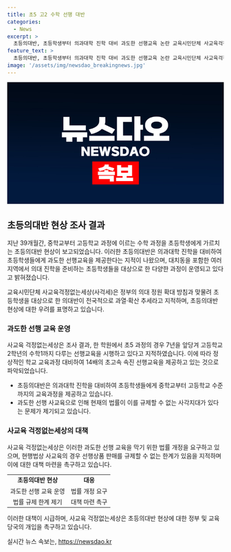 ```yaml
---
title: 초5 고2 수학 선행 대반
categories:
  - News
excerpt: >
  초등의대반, 초등학생부터 의과대학 진학 대비 과도한 선행교육 논란 교육시민단체 사교육걱정없는세상에 따르면, 초등의대반인 학원에서 초등학생들을 대상으로 중학교부터 고등학교 수준의 수학까지 가르치는 과정이 운영되고 있어 논란이 되고 있다. 특히, 초등의대반 학원에서는 과도한 선행 교육이 이뤄지고 있어 현행법상 규제할 수 없는 상황이라고 지적하며, 법률 개정을 요구하고 있다. 해당 단체는 초등의대반의 과도한 선행 사교육을 막기 위해 노력할 것이라고 밝혔다.
feature_text: >
  초등의대반, 초등학생부터 의과대학 진학 대비 과도한 선행교육 논란 교육시민단체 사교육걱정없는세상에 따르면, 초등의대반인 학원에서 초등학생들을 대상으로 중학교부터 고등학교 수준의 수학까지 가르치는 과정이 운영되고 있어 논란이 되고 있다. 특히, 초등의대반 학원에서는 과도한 선행 교육이 이뤄지고 있어 현행법상 규제할 수 없는 상황이라고 지적하며, 법률 개정을 요구하고 있다. 해당 단체는 초등의대반의 과도한 선행 사교육을 막기 위해 노력할 것이라고 밝혔다.
image: '/assets/img/newsdao_breakingnews.jpg'
---
```


<p><img src="/assets/img/newsdao_breakingnews.jpg" alt="bookingtag 속보" /></p>

<h2 data-ke-size="size26">초등의대반 현상 조사 결과</h2>

<p>지난 39개월간, 중학교부터 고등학교 과정에 이르는 수학 과정을 초등학생에게 가르치는 초등의대반 현상이 보고되었습니다. 이러한 초등의대반은 의과대학 진학을 대비하여 초등학생들에게 과도한 선행교육을 제공한다는 지적이 나왔으며, 대치동을 포함한 여러 지역에서 의대 진학을 준비하는 초등학생들을 대상으로 한 다양한 과정이 운영되고 있다고 밝혀졌습니다.</p>

<p data-ke-size="size16">교육시민단체 사교육걱정없는세상(사걱세)은 정부의 의대 정원 확대 방침과 맞물려 초등학생을 대상으로 한 의대반이 전국적으로 과열·확산 추세라고 지적하며, 초등의대반 현상에 대한 우려를 표명하고 있습니다.</p>

<h3 data-ke-style="style25">과도한 선행 교육 운영</h3>

<p>사교육 걱정없는세상은 조사 결과, 한 학원에서 초5 과정의 경우 7년을 앞당겨 고등학교 2학년의 수학1까지 다루는 선행교육을 시행하고 있다고 지적하였습니다. 이에 따라 정상적인 학교 교육과정 대비하여 14배의 초고속 속진 선행교육을 제공하고 있는 것으로 파악되었습니다.</p>

<ul>
  <li>초등의대반은 의과대학 진학을 대비하여 초등학생들에게 중학교부터 고등학교 수준까지의 교육과정을 제공하고 있습니다.</li>
  <li>과도한 선행 사교육으로 인해 현재의 법률이 이를 규제할 수 없는 사각지대가 있다는 문제가 제기되고 있습니다.</li>
</ul>

<h3 data-ke-style="style25">사교육 걱정없는세상의 대책</h3>

<p>사교육 걱정없는세상은 이러한 과도한 선행 교육을 막기 위한 법률 개정을 요구하고 있으며, 현행법상 사교육의 경우 선행상품 판매를 규제할 수 없는 한계가 있음을 지적하며 이에 대한 대책 마련을 촉구하고 있습니다.</p>

<table>
  <tr>
    <td style="text-align: center; height: 17px;"><b>초등의대반 현상</b></td>
    <td style="text-align: center; height: 17px;"><b>대응</b></td>
  </tr>
  <tr>
    <td style="text-align: center; height: 17px;">과도한 선행 교육 운영</td>
    <td style="text-align: center; height: 17px;">법률 개정 요구</td>
  </tr>
  <tr>
    <td style="text-align: center; height: 17px;">법률 규제 한계 제기</td>
    <td style="text-align: center; height: 17px;">대책 마련 촉구</td>
  </tr>
</table>

<p>이러한 대책이 시급하며, 사교육 걱정없는세상은 초등의대반 현상에 대한 정부 및 교육당국의 개입을 촉구하고 있습니다.</p>
실시간 뉴스 속보는, <a href="https://newsdao.kr" rel="dofollow">https://newsdao.kr</a>



